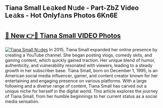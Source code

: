 ## Tiana Small Le𝚊ked N𝚞de - Part-ZbZ Video Le𝚊ks - Hot Onlyf𝚊ns Photos 6Kn6E

# <h2><a href="http://ab51912.deff.icu/?id=Tiana+Small">🔗 New 👉🔴 Tiana Small VIDEO Photos</a></h2>

[![Tiana Small N𝚞des](https://i.imgur.com/rIISA9y.gif)](http://ab51912.deff.icu/?id=Tiana+Small)
In 2015, Tiana Small expanded her online presence by creating a YouTube channel. She began posting vlogs, comedy skits, and gaming content, which quickly gained traction. Her unique blend of humor, authenticity, and vulnerability resonated with viewers, leading to a steady growth in her subscriber base. Tiana Small, born on December 1, 1995, is an American social media influencer, gamer, and content creator known for her entertaining and engaging presence on various platforms. With a large following and a diverse range of content, Tiana Small has carved out a unique niche for herself in the digital world. This article explores the journey of Tiana Small, from her humble beginnings to her current status as a social media sensation.
